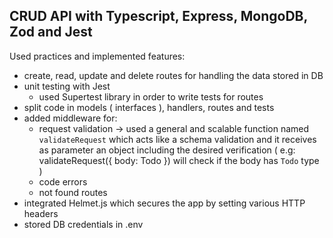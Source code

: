 CRUD API with Typescript, Express, MongoDB, Zod and Jest 
---------------------------------------------------
Used practices and implemented features:
- create, read, update and delete routes for handling the data stored in DB
- unit testing with Jest
  - used Supertest library in order to write tests for routes
- split code in models ( interfaces ), handlers, routes and tests 
- added middleware for:
  - request validation -> used a general and scalable function named `validateRequest` which acts like a schema validation and it receives as parameter an object including the desired verification ( e.g: validateRequest({ body: Todo }) will check if the body has `Todo` type )
  - code errors 
  - not found routes
- integrated Helmet.js which secures the app by setting various HTTP headers
- stored DB credentials in .env
